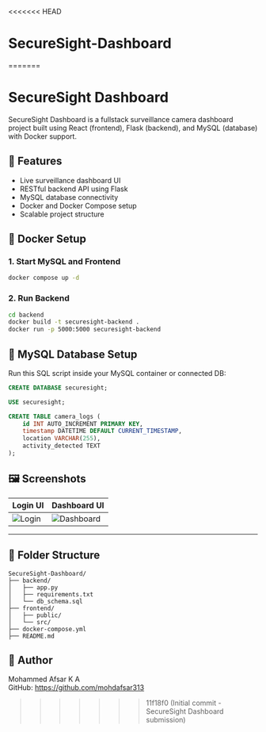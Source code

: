 <<<<<<< HEAD
# SecureSight-Dashboard
=======

# SecureSight Dashboard

SecureSight Dashboard is a fullstack surveillance camera dashboard project built using React (frontend), Flask (backend), and MySQL (database) with Docker support.

## 🔧 Features
- Live surveillance dashboard UI
- RESTful backend API using Flask
- MySQL database connectivity
- Docker and Docker Compose setup
- Scalable project structure

## 🐳 Docker Setup

### 1. Start MySQL and Frontend
```bash
docker compose up -d
```

### 2. Run Backend
```bash
cd backend
docker build -t securesight-backend .
docker run -p 5000:5000 securesight-backend
```

## 🧱 MySQL Database Setup

Run this SQL script inside your MySQL container or connected DB:

```sql
CREATE DATABASE securesight;

USE securesight;

CREATE TABLE camera_logs (
    id INT AUTO_INCREMENT PRIMARY KEY,
    timestamp DATETIME DEFAULT CURRENT_TIMESTAMP,
    location VARCHAR(255),
    activity_detected TEXT
);
```

## 🖼️ Screenshots

| Login UI         | Dashboard UI     |
|------------------|------------------|
| ![Login](screenshots/login.png) | ![Dashboard](screenshots/dashboard.png) |

---

## 📁 Folder Structure
```
SecureSight-Dashboard/
├── backend/
│   ├── app.py
│   ├── requirements.txt
│   └── db_schema.sql
├── frontend/
│   ├── public/
│   └── src/
├── docker-compose.yml
├── README.md
```

## 🤝 Author
Mohammed Afsar K A  
GitHub: https://github.com/mohdafsar313  
>>>>>>> 11f18f0 (Initial commit - SecureSight Dashboard submission)
